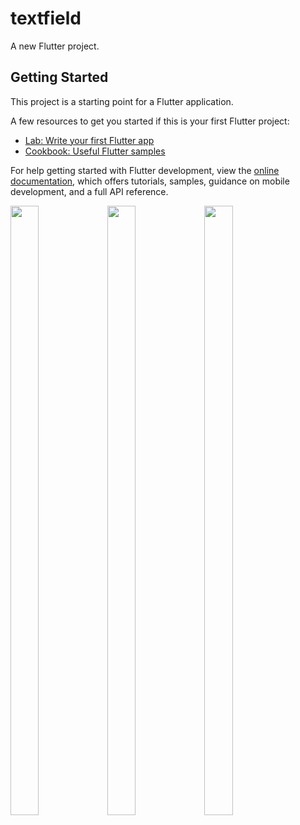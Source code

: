 # textfield

A new Flutter project.

## Getting Started

This project is a starting point for a Flutter application.

A few resources to get you started if this is your first Flutter project:

- [Lab: Write your first Flutter app](https://docs.flutter.dev/get-started/codelab)
- [Cookbook: Useful Flutter samples](https://docs.flutter.dev/cookbook)

For help getting started with Flutter development, view the
[online documentation](https://docs.flutter.dev/), which offers tutorials,
samples, guidance on mobile development, and a full API reference.
<p>

<img src="https://user-images.githubusercontent.com/124335197/218425169-900efada-a797-4efa-a956-88393522d13c.png" height="50%" width="30%">
<img src="https://user-images.githubusercontent.com/124335197/218520131-9525efde-7888-431f-958f-d780997d7024.png" height="50%" width="30%">
<img src="https://user-images.githubusercontent.com/124335197/218524137-863fb1f6-d026-4a6c-a46c-562fb4bf5962.png" height="50%" width="30%">
</p>


